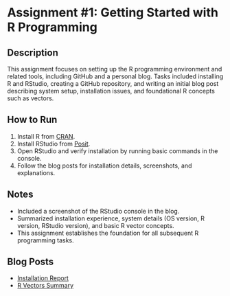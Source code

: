 # Assignment #1: Getting Started with R Programming  

## Description
This assignment focuses on setting up the R programming environment and related tools, including GitHub and a personal blog. Tasks included installing R and RStudio, creating a GitHub repository, and writing an initial blog post describing system setup, installation issues, and foundational R concepts such as vectors.  

## How to Run
1. Install R from [CRAN](https://cran.r-project.org/).  
2. Install RStudio from [Posit](https://posit.co/).  
3. Open RStudio and verify installation by running basic commands in the console.  
4. Follow the blog posts for installation details, screenshots, and explanations.  

## Notes
- Included a screenshot of the RStudio console in the blog.  
- Summarized installation experience, system details (OS version, R version, RStudio version), and basic R vector concepts.  
- This assignment establishes the foundation for all subsequent R programming tasks.  

## Blog Posts
- [Installation Report](https://premithapagadala.blogspot.com/2025/08/installation-report-when-switching-from.html)
- [R Vectors Summary](https://premithapagadala.blogspot.com/2025/08/r-vectors-in-r-most-basic-type-of-data.html)